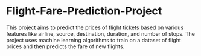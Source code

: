 # Flight-Fare-Prediction-Project

This project aims to predict the prices of flight tickets based on various features like airline, source, destination, duration, and number of stops. The project uses machine learning algorithms to train on a dataset of flight prices and then predicts the fare of new flights.

